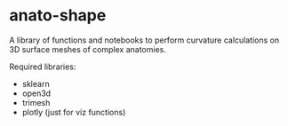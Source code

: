 # anato-shape
A library of functions and notebooks to perform curvature calculations on 3D surface meshes of complex anatomies.

Required libraries:
* sklearn
* open3d
* trimesh
* plotly (just for viz functions)
